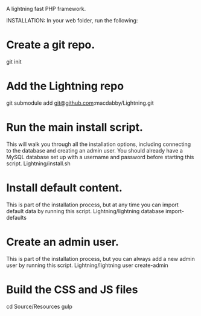 A lightning fast PHP framework.

INSTALLATION:
In your web folder, run the following:

# Create a git repo.
git init

# Add the Lightning repo
git submodule add git@github.com:macdabby/Lightning.git

# Run the main install script.
This will walk you through all the installation options, including connecting to the database and creating an admin user. You should already have a MySQL database set up with a username and password before starting this script.
Lightning/install.sh

# Install default content.
This is part of the installation process, but at any time you can import default data by running this script.
Lightning/lightning database import-defaults

# Create an admin user.
This is part of the installation process, but you can always add a new admin user by running this script.
Lightning/lightning user create-admin

# Build the CSS and JS files
cd Source/Resources
gulp
